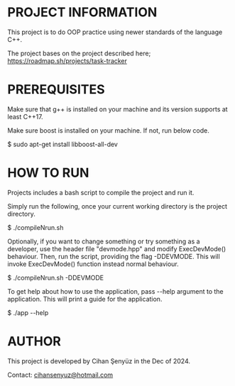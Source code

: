 # PROJECT INFORMATION
This project is to do OOP practice using newer standards of the language C++.

The project bases on the project described here; https://roadmap.sh/projects/task-tracker

# PREREQUISITES
Make sure that g++ is installed on your machine and its version supports at least C++17.

Make sure boost is installed on your machine. If not, run below code.

$ sudo apt-get install libboost-all-dev

# HOW TO RUN
Projects includes a bash script to compile the project and run it.

Simply run the following, once your current working directory is the project directory.

$ ./compileNrun.sh

Optionally, if you want to change something or try something as a developer,
use the header file "devmode.hpp" and modify ExecDevMode() behaviour. Then,
run the script, providing the flag -DDEVMODE. This will invoke ExecDevMode()
function instead normal behaviour.

$ ./compileNrun.sh -DDEVMODE

To get help about how to use the application, pass --help argument to the application.
This will print a guide for the application.

$ ./app --help

# AUTHOR
This project is developed by Cihan Şenyüz in the Dec of 2024.

Contact: cihansenyuz@hotmail.com